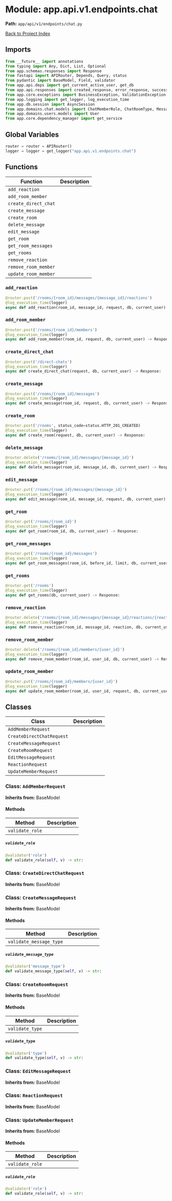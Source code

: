 # Module: app.api.v1.endpoints.chat

**Path:** `app/api/v1/endpoints/chat.py`

[Back to Project Index](../../../../../index.md)

## Imports
```python
from __future__ import annotations
from typing import Any, Dict, List, Optional
from app.schemas.responses import Response
from fastapi import APIRouter, Depends, Query, status
from pydantic import BaseModel, Field, validator
from app.api.deps import get_current_active_user, get_db
from app.api.responses import created_response, error_response, success_response
from app.core.exceptions import BusinessException, ValidationException
from app.logging import get_logger, log_execution_time
from app.db.session import AsyncSession
from app.domains.chat.models import ChatMemberRole, ChatRoomType, MessageType
from app.domains.users.models import User
from app.core.dependency_manager import get_service
```

## Global Variables
```python
router = router = APIRouter()
logger = logger = get_logger("app.api.v1.endpoints.chat")
```

## Functions

| Function | Description |
| --- | --- |
| `add_reaction` |  |
| `add_room_member` |  |
| `create_direct_chat` |  |
| `create_message` |  |
| `create_room` |  |
| `delete_message` |  |
| `edit_message` |  |
| `get_room` |  |
| `get_room_messages` |  |
| `get_rooms` |  |
| `remove_reaction` |  |
| `remove_room_member` |  |
| `update_room_member` |  |

### `add_reaction`
```python
@router.post('/rooms/{room_id}/messages/{message_id}/reactions')
@log_execution_time(logger)
async def add_reaction(room_id, message_id, request, db, current_user) -> Response:
```

### `add_room_member`
```python
@router.post('/rooms/{room_id}/members')
@log_execution_time(logger)
async def add_room_member(room_id, request, db, current_user) -> Response:
```

### `create_direct_chat`
```python
@router.post('/direct-chats')
@log_execution_time(logger)
async def create_direct_chat(request, db, current_user) -> Response:
```

### `create_message`
```python
@router.post('/rooms/{room_id}/messages')
@log_execution_time(logger)
async def create_message(room_id, request, db, current_user) -> Response:
```

### `create_room`
```python
@router.post('/rooms', status_code=status.HTTP_201_CREATED)
@log_execution_time(logger)
async def create_room(request, db, current_user) -> Response:
```

### `delete_message`
```python
@router.delete('/rooms/{room_id}/messages/{message_id}')
@log_execution_time(logger)
async def delete_message(room_id, message_id, db, current_user) -> Response:
```

### `edit_message`
```python
@router.put('/rooms/{room_id}/messages/{message_id}')
@log_execution_time(logger)
async def edit_message(room_id, message_id, request, db, current_user) -> Response:
```

### `get_room`
```python
@router.get('/rooms/{room_id}')
@log_execution_time(logger)
async def get_room(room_id, db, current_user) -> Response:
```

### `get_room_messages`
```python
@router.get('/rooms/{room_id}/messages')
@log_execution_time(logger)
async def get_room_messages(room_id, before_id, limit, db, current_user) -> Response:
```

### `get_rooms`
```python
@router.get('/rooms')
@log_execution_time(logger)
async def get_rooms(db, current_user) -> Response:
```

### `remove_reaction`
```python
@router.delete('/rooms/{room_id}/messages/{message_id}/reactions/{reaction}')
@log_execution_time(logger)
async def remove_reaction(room_id, message_id, reaction, db, current_user) -> Response:
```

### `remove_room_member`
```python
@router.delete('/rooms/{room_id}/members/{user_id}')
@log_execution_time(logger)
async def remove_room_member(room_id, user_id, db, current_user) -> Response:
```

### `update_room_member`
```python
@router.put('/rooms/{room_id}/members/{user_id}')
@log_execution_time(logger)
async def update_room_member(room_id, user_id, request, db, current_user) -> Response:
```

## Classes

| Class | Description |
| --- | --- |
| `AddMemberRequest` |  |
| `CreateDirectChatRequest` |  |
| `CreateMessageRequest` |  |
| `CreateRoomRequest` |  |
| `EditMessageRequest` |  |
| `ReactionRequest` |  |
| `UpdateMemberRequest` |  |

### Class: `AddMemberRequest`
**Inherits from:** BaseModel

#### Methods

| Method | Description |
| --- | --- |
| `validate_role` |  |

##### `validate_role`
```python
@validator('role')
def validate_role(self, v) -> str:
```

### Class: `CreateDirectChatRequest`
**Inherits from:** BaseModel

### Class: `CreateMessageRequest`
**Inherits from:** BaseModel

#### Methods

| Method | Description |
| --- | --- |
| `validate_message_type` |  |

##### `validate_message_type`
```python
@validator('message_type')
def validate_message_type(self, v) -> str:
```

### Class: `CreateRoomRequest`
**Inherits from:** BaseModel

#### Methods

| Method | Description |
| --- | --- |
| `validate_type` |  |

##### `validate_type`
```python
@validator('type')
def validate_type(self, v) -> str:
```

### Class: `EditMessageRequest`
**Inherits from:** BaseModel

### Class: `ReactionRequest`
**Inherits from:** BaseModel

### Class: `UpdateMemberRequest`
**Inherits from:** BaseModel

#### Methods

| Method | Description |
| --- | --- |
| `validate_role` |  |

##### `validate_role`
```python
@validator('role')
def validate_role(self, v) -> str:
```
